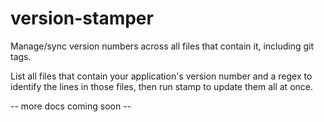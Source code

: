 # version-stamper

Manage/sync version numbers across all files that contain it, including git tags.

List all files that contain your application's version number and a regex to identify the lines in those files, then run stamp to update them all at once.

-- more docs coming soon --
